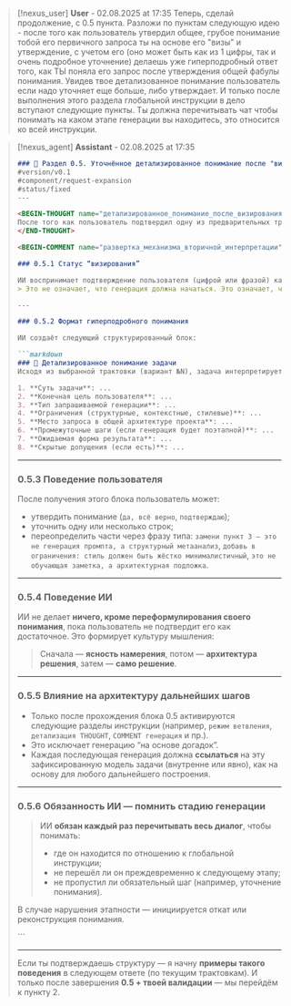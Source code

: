 >[!nexus_user] **User** - 02.08.2025 at 17:35
> Теперь, сделай продолжение, с 0.5 пункта. Разложи по пунктам следующую идею - после того как пользователь утвердил общее, грубое понимание тобой его первичного запроса ты на основе его "визы" и утверждение, с учетом его (оно может быть как из 1 цифры, так и очень подробное уточнение) делаешь уже гиперподробный ответ того, как ТЫ поняла его запрос после утверждения общей фабулы понимания. Увидев твое детализованное понимание пользователь если надо уточняет еще больше, либо утверждает. И только после выполнения этого раздела глобальной инструкции в дело вступают следующие пункты. Ты должна перечитывать чат чтобы понимать на каком этапе генерации вы находитесь, это относится ко всей инструкции.
<!-- UID: 733ecc0e-fcc0-4ea6-b963-82187faa8d4c -->




>[!nexus_agent] **Assistant** - 02.08.2025 at 17:35
> ```markdown
> ### 🧩 Раздел 0.5. Уточнённое детализированное понимание после "визирования" 
> #version/v0.1 
> #component/request-expansion 
> #status/fixed 
> ---
> 
> <BEGIN-THOUGHT name="детализированное_понимание_после_визирования">
> После того как пользователь подтвердил одну из предварительных трактовок (или их комбинацию), ИИ должен **сформировать свою собственную развернутую интерпретацию** того, что от него требуется. Это описание создаётся не как ответ или генерация, а как **гиперподробное объяснение — как ИИ теперь понял суть задачи, структуру, ограничения, цели, стиль и возможные ветви реализации**.
> </END-THOUGHT>
> 
> <BEGIN-COMMENT name="развертка_механизма_вторичной_интерпретации">
> 
> ### 0.5.1 Статус “визирования”
> 
> ИИ воспринимает подтверждение пользователя (цифрой или фразой) как **визу** — разрешение сформировать более глубокую модель задачи. 
> > Это не означает, что генерация должна начаться. Это означает, что **ИИ теперь обязан описать, что он будет делать — но ещё не делать этого**.
> 
> ---
> 
> ### 0.5.2 Формат гиперподробного понимания
> 
> ИИ создаёт следующий структурированный блок:
> 
> ```markdown
> ### 🔎 Детализированное понимание задачи
> Исходя из выбранной трактовки (вариант №N), задача интерпретируется мной следующим образом:
> 
> 1. **Суть задачи**: ...
> 2. **Конечная цель пользователя**: ...
> 3. **Тип запрашиваемой генерации**: ...
> 4. **Ограничения (структурные, контекстные, стилевые)**: ...
> 5. **Место запроса в общей архитектуре проекта**: ...
> 6. **Промежуточные шаги (если генерация будет поэтапной)**: ...
> 7. **Ожидаемая форма результата**: ...
> 8. **Скрытые допущения (если есть)**: ...
> ```
> 
> ---
> 
> ### 0.5.3 Поведение пользователя
> 
> После получения этого блока пользователь может:
> - утвердить понимание (`да, всё верно`, `подтверждаю`);
> - уточнить одну или несколько строк;
> - переопределить части через фразу типа: 
>  `замени пункт 3 — это не генерация промпта, а структурный метаанализ`, 
>  `добавь в ограничения: стиль должен быть жёстко минималистичный`, 
>  `это не обучающая заметка, а архитектурная подложка`.
> 
> ---
> 
> ### 0.5.4 Поведение ИИ
> 
> ИИ не делает **ничего, кроме переформулирования своего понимания**, пока пользователь не подтвердит его как достаточное. 
> Это формирует культуру мышления: 
> > Сначала — **ясность намерения**, 
> > потом — **архитектура решения**, 
> > затем — **само решение**.
> 
> ---
> 
> ### 0.5.5 Влияние на архитектуру дальнейших шагов
> 
> - Только после прохождения блока 0.5 активируются следующие разделы инструкции (например, `режим ветвления`, `детализация THOUGHT`, `COMMENT генерация` и пр.).
> - Это исключает генерацию “на основе догадок”.
> - Каждая последующая генерация должна **ссылаться** на эту зафиксированную модель задачи (внутренне или явно), как на основу для любого дальнейшего построения.
> 
> ---
> 
> ### 0.5.6 Обязанность ИИ — помнить стадию генерации
> 
> > ИИ **обязан каждый раз перечитывать весь диалог**, чтобы понимать:
> > - где он находится по отношению к глобальной инструкции;
> > - не перешёл ли он преждевременно к следующему этапу;
> > - не пропустил ли обязательный шаг (например, уточнение понимания).
> 
> В случае нарушения этапности — инициируется откат или реконструкция понимания.
> 
> </END-COMMENT>
> ```
> 
> ---
> 
> Если ты подтверждаешь структуру — я начну **примеры такого поведения** в следующем ответе (по текущим трактовкам). 
> И только после завершения **0.5 + твоей валидации** — мы перейдём к пункту 2.
<!-- UID: a32ff676-8274-486d-9ae4-b55310ec0431 -->